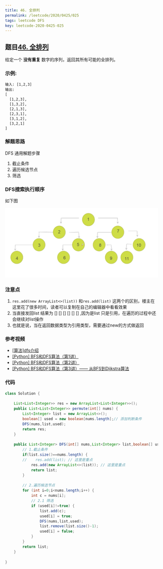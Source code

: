 ```yaml
---
title: 46. 全排列
permalink: /leetcode/2020/0425/025
tags: leetcode DFS
key: leetcode-2020-0425-025
---
```


## 题目[46. 全排列](https://leetcode-cn.com/problems/permutations/)
给定一个 **没有重复** 数字的序列，返回其所有可能的全排列。

### 示例:
```
输入: [1,2,3]
输出:
[
  [1,2,3],
  [1,3,2],
  [2,1,3],
  [2,3,1],
  [3,1,2],
  [3,2,1]
]
```

### 解题思路
DFS 通用解题步骤    
1. 截止条件   
2. 遍历候选节点   
3. 筛选   

### DFS搜索执行顺序
如下图

![dfs](/assets/images/algo/Jietu20200422-195425@2x.jpg)

### 注意点
1. `res.add(new ArrayList<>(list))`  和`res.add(list)` 这两个的区别，楼主在这里花了很多时间，读者可以复制在自己的编辑器中看看效果
2. 当直接发回list 结果为 [] [] [] [] [] [] ,因为是list 只是引用，在遍历的过程中还会继续对list操作
3. 也就是说，当在返回数据类型为引用类型，需要通过new的方式做返回

### 参考视频
- [[算法]dfs介绍](https://www.bilibili.com/video/BV1qE411E7di?from=search&seid=1863457748201838862)
- [[Python] BFS和DFS算法（第1讲）](https://www.bilibili.com/video/BV1Ks411579J/?spm_id_from=333.788.videocard.1)
- [[Python] BFS和DFS算法（第2讲）](https://www.bilibili.com/video/BV1Ks411575U/?spm_id_from=333.788.videocard.0)
- [[Python] BFS和DFS算法（第3讲）—— 从BFS到Dijkstra算法](https://www.bilibili.com/video/BV1ts41157Sy/?spm_id_from=333.788.videocard.0)

### 代码

```java
class Solution {

    List<List<Integer>> res = new ArrayList<List<Integer>>();
    public List<List<Integer>> permute(int[] nums) {
        List<Integer> list = new ArrayList<>();
        boolean[] used = new boolean[nums.length];// 添加判断条件
        DFS(nums,list,used);
        return res;
    }

    public List<Integer> DFS(int[] nums,List<Integer> list,boolean[] used) {
        // 1.截止条件
        if(list.size()==nums.length) {
        //    res.add(list); // 这里是重点
            res.add(new ArrayList<>(list)); // 这里是重点
            return list;
        }

        // 2.遍历候选节点
        for (int i=0;i<nums.length;i++) {
            int c = nums[i];
            // 2.1 筛选
            if (used[i]!=true) {
                list.add(c);
                used[i] = true;
                DFS(nums,list,used);
                list.remove(list.size()-1);
                used[i] = false;
            }
        }
        return list;
    }

}
```
